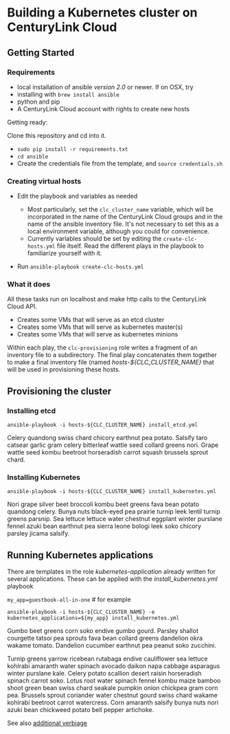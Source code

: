 # Building a Kubernetes cluster on CenturyLink Cloud
## Getting Started
### Requirements
- local installation of ansible _version 2.0_ or newer.  If on OSX, try
- installing with `brew install ansible`
- python and pip
- A CenturyLink Cloud account with rights to create new hosts

Getting ready:

Clone this repository and cd into it.
- `sudo pip install -r requirements.txt`
- `cd ansible`
- Create the credentials file from the template, and `source credentials.sh`

### Creating virtual hosts
- Edit the playbook and variables as needed
  - Most particularly, set the `clc_cluster_name` variable, which will be incorporated in the name of the CenturyLink Cloud groups and in the name of the ansible inventory file.  It's not necessary to set this as a local environment variable, although you could for convenience.
  - Currently variables should be set by editing the `create-clc-hosts.yml` file itself.  Read the different plays in the playbook to familiarize yourself with it.

- Run `ansible-playbook create-clc-hosts.yml`

### What it does
All these tasks run on localhost and make http calls to the CenturyLink Cloud API.
- Creates some VMs that will serve as an etcd cluster
- Creates some VMs that will serve as kubernetes master(s)
- Creates some VMs that will serve as kubernetes minions

Within each play, the `clc-provisioning` role writes a fragment of an inventory file to a subdirectory.  The final play concatenates them together to make a final inventory file (named _hosts-${CLC_CLUSTER_NAME}_ that will be used in provisioning these hosts.

## Provisioning the cluster
### Installing etcd
`ansible-playbook -i hosts-${CLC_CLUSTER_NAME} install_etcd.yml`

Celery quandong swiss chard chicory earthnut pea potato. Salsify taro catsear garlic gram celery bitterleaf wattle seed collard greens nori. Grape wattle seed kombu beetroot horseradish carrot squash brussels sprout chard.

### Installing Kubernetes
`ansible-playbook -i hosts-${CLC_CLUSTER_NAME} install_kubernetes.yml`

Nori grape silver beet broccoli kombu beet greens fava bean potato quandong celery. Bunya nuts black-eyed pea prairie turnip leek lentil turnip greens parsnip. Sea lettuce lettuce water chestnut eggplant winter purslane fennel azuki bean earthnut pea sierra leone bologi leek soko chicory  parsley jicama salsify.

## Running Kubernetes applications
There are templates in the role _kubernetes-application_ already written for several applications.  These can be applied with the _install_kubernetes.yml_ playbook

`my_app=guestbook-all-in-one` # for example

`ansible-playbook -i hosts-${CLC_CLUSTER_NAME} -e kubernetes_applications=${my_app} install_kubernetes.yml`

Gumbo beet greens corn soko endive gumbo gourd. Parsley shallot courgette tatsoi pea sprouts fava bean collard greens dandelion okra wakame tomato. Dandelion cucumber earthnut pea peanut soko zucchini.

Turnip greens yarrow ricebean rutabaga endive cauliflower sea lettuce kohlrabi amaranth water spinach avocado daikon napa cabbage asparagus winter purslane kale. Celery potato scallion desert raisin horseradish spinach carrot soko. Lotus root water spinach fennel kombu maize bamboo shoot green bean swiss chard seakale pumpkin onion chickpea gram corn pea. Brussels sprout coriander water chestnut gourd swiss chard wakame kohlrabi beetroot carrot watercress. Corn amaranth salsify bunya nuts nori azuki bean chickweed potato bell pepper artichoke.

See also [additional verbiage](http://veggieipsum.com/)
